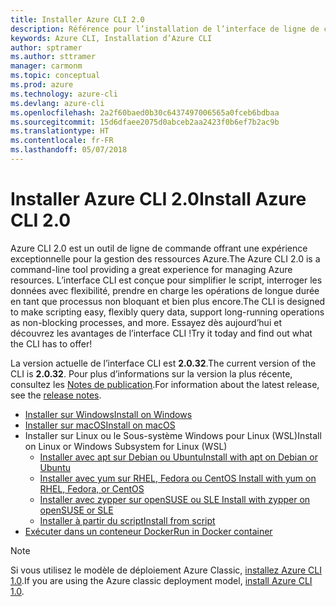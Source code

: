 ```yaml
---
title: Installer Azure CLI 2.0
description: Référence pour l’installation de l’interface de ligne de commande Azure 2.0
keywords: Azure CLI, Installation d’Azure CLI
author: sptramer
ms.author: sttramer
manager: carmonm
ms.topic: conceptual
ms.prod: azure
ms.technology: azure-cli
ms.devlang: azure-cli
ms.openlocfilehash: 2a2f60baed0b30c6437497006565a0fceb6bdbaa
ms.sourcegitcommit: 15d6dfaee2075d0abceb2aa2423f0b6ef7b2ac9b
ms.translationtype: HT
ms.contentlocale: fr-FR
ms.lasthandoff: 05/07/2018
---
```

# <a name="install-azure-cli-20"></a><span data-ttu-id="1dda6-104">Installer Azure CLI 2.0</span><span class="sxs-lookup"><span data-stu-id="1dda6-104">Install Azure CLI 2.0</span></span>

<span data-ttu-id="1dda6-105">Azure CLI 2.0 est un outil de ligne de commande offrant une expérience exceptionnelle pour la gestion des ressources Azure.</span><span class="sxs-lookup"><span data-stu-id="1dda6-105">The Azure CLI 2.0 is a command-line tool providing a great experience for managing Azure resources.</span></span> <span data-ttu-id="1dda6-106">L’interface CLI est conçue pour simplifier le script, interroger les données avec flexibilité, prendre en charge les opérations de longue durée en tant que processus non bloquant et bien plus encore.</span><span class="sxs-lookup"><span data-stu-id="1dda6-106">The CLI is designed to make scripting easy, flexibly query data, support long-running operations as non-blocking processes, and more.</span></span> <span data-ttu-id="1dda6-107">Essayez dès aujourd’hui et découvrez les avantages de l’interface CLI !</span><span class="sxs-lookup"><span data-stu-id="1dda6-107">Try it today and find out what the CLI has to offer!</span></span>

<span data-ttu-id="1dda6-108">La version actuelle de l’interface CLI est __2.0.32__.</span><span class="sxs-lookup"><span data-stu-id="1dda6-108">The current version of the CLI is __2.0.32__.</span></span> <span data-ttu-id="1dda6-109">Pour plus d’informations sur la version la plus récente, consultez les [Notes de publication](release-notes-azure-cli.md).</span><span class="sxs-lookup"><span data-stu-id="1dda6-109">For information about the latest release, see the [release notes](release-notes-azure-cli.md).</span></span>

* [<span data-ttu-id="1dda6-110">Installer sur Windows</span><span class="sxs-lookup"><span data-stu-id="1dda6-110">Install on Windows</span></span>](install-azure-cli-windows.md)
* [<span data-ttu-id="1dda6-111">Installer sur macOS</span><span class="sxs-lookup"><span data-stu-id="1dda6-111">Install on macOS</span></span>](install-azure-cli-macos.md)
* <span data-ttu-id="1dda6-112">Installer sur Linux ou le Sous-système Windows pour Linux (WSL)</span><span class="sxs-lookup"><span data-stu-id="1dda6-112">Install on Linux or Windows Subsystem for Linux (WSL)</span></span>
  * [<span data-ttu-id="1dda6-113">Installer avec apt sur Debian ou Ubuntu</span><span class="sxs-lookup"><span data-stu-id="1dda6-113">Install with apt on Debian or Ubuntu</span></span>](install-azure-cli-apt.md)
  * [<span data-ttu-id="1dda6-114">Installer avec yum sur RHEL, Fedora ou CentOS </span><span class="sxs-lookup"><span data-stu-id="1dda6-114">Install with yum on RHEL, Fedora, or CentOS </span></span>](install-azure-cli-yum.md)
  * [<span data-ttu-id="1dda6-115">Installer avec zypper sur openSUSE ou SLE </span><span class="sxs-lookup"><span data-stu-id="1dda6-115">Install with zypper on openSUSE or SLE </span></span>](install-azure-cli-zypper.md)
  * [<span data-ttu-id="1dda6-116">Installer à partir du script</span><span class="sxs-lookup"><span data-stu-id="1dda6-116">Install from script</span></span>](install-azure-cli-linux.md)
* [<span data-ttu-id="1dda6-117">Exécuter dans un conteneur Docker</span><span class="sxs-lookup"><span data-stu-id="1dda6-117">Run in Docker container</span></span>](run-azure-cli-docker.md)

> [!NOTE]
> <span data-ttu-id="1dda6-118">Si vous utilisez le modèle de déploiement Azure Classic, [installez Azure CLI 1.0](install-cli-version-1.0.md).</span><span class="sxs-lookup"><span data-stu-id="1dda6-118">If you are using the Azure classic deployment model, [install Azure CLI 1.0](install-cli-version-1.0.md).</span></span>

